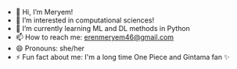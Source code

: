 - 👋 Hi, I’m Meryem!
- 👀 I’m interested in computational sciences!
- 🌱 I’m currently learning ML and DL methods in Python
- 📫 How to reach me: erenmeryem46@gmail.com
- 😄 Pronouns: she/her
- ⚡ Fun fact about me: I'm a long time One Piece and Gintama fan ✨

<!---
erenmery46/erenmery46 is a ✨ special ✨ repository because its `README.md` (this file) appears on your GitHub profile.
You can click the Preview link to take a look at your changes.
--->

